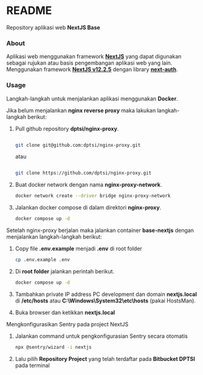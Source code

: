 # README #

Repository aplikasi web <b>NextJS Base</b>

### About ###

Aplikasi web menggunakan framework <b>[NextJS](https://nextjs.org/)</b> yang dapat digunakan sebagai rujukan atau basis pengembangan aplikasi web yang lain. Menggunakan framework <b>[NextJS v12.2.5](https://nextjs.org/)</b> dengan library <b>[next-auth](https://next-auth.js.org/)</b>.

### Usage ###

Langkah-langkah untuk menjalankan aplikasi menggunakan <b>Docker</b>.

Jika belum menjalankan <b>nginx reverse proxy</b> maka lakukan langkah-langkah berikut:

1. Pull github repository <b>dptsi/nginx-proxy</b>. 


	```bash
	
	git clone git@github.com:dptsi/nginx-proxy.git
	```
	
	
	atau 
	
	
	```bash
	
	git clone https://github.com/dptsi/nginx-proxy.git
	```

2. Buat docker network dengan nama <b>nginx-proxy-network</b>. 

	```bash
	docker network create --driver bridge nginx-proxy-network
	```

3. Jalankan docker compose di dalam direktori <b>nginx-proxy</b>. 

	```bash
	docker compose up -d
	```

Setelah nginx-proxy berjalan maka jalankan container <b>base-nextjs</b> dengan menjalankan langkah-langkah berikut:

1. Copy file <b>.env.example</b> menjadi <b>.env</b> di root folder

	```bash
	cp .env.example .env
	```

2. Di <b>root folder</b> jalankan perintah berikut. 

	```bash
	docker compose up -d
	```

3. Tambahkan private IP address PC development dan domain <b>nextjs.local</b> di <b>/etc/hosts</b> atau <b>C:\Windows\System32\etc\hosts</b> (pakai HostsMan).

4. Buka browser dan ketikkan <b>nextjs.local</b>

Mengkonfigurasikan Sentry pada project NextJS

1. Jalankan command untuk pengkonfigurasian Sentry secara otomatis

	```bash
	npx @sentry/wizard -i nextjs
	```

2. Lalu pilih <b>Repository Project</b> yang telah terdaftar pada <b>Bitbucket DPTSI</b> pada terminal